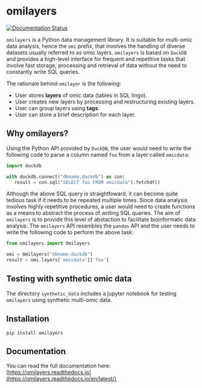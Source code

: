 # omilayers

[![Documentation Status](https://readthedocs.org/projects/pip/badge/?version=stable)](https://pip.pypa.io/en/stable/?badge=stable) 

``omilayers`` is a Python data management library. It is suitable for multi-omic data analysis, hence the `omi` prefix, that involves the handling of diverse datasets usually referred to as omic layers. `omilayers` is based on `DuckDB` and provides a high-level interface for frequent and repetitive tasks that involve fast storage, processing and retrieval of data without the need to constantly write SQL queries.

The rationale behind `omilayer` is the following:

* User stores **layers** of omic data (tables in SQL lingo).
* User creates new layers by processing and restructuring existing layers.
* User can group layers using **tags**.
* User can store a brief description for each layer.


## Why omilayers?

Using the Python API provided by `DuckDB`, the user would need to write the following code to parse a column named `foo` from a layer called `omicdata`:

```python
import duckdb

with duckdb.connect("dbname.duckdb") as con:
   result = con.sql("SELECT foo FROM omicdata").fetchdf()
```

Although the above SQL query is straightfoward, it can become quite tedious task if it needs to be repeated multiple times. Since data analysis involves highly repetitive procedures, a user would need to create functions as a means to abstract the process of writing SQL queries. The aim of `omilayers` is to provide this level of abstaction to facilitate bioinformatic data analysis. The `omilayers` API resembles the `pandas` API and the user needs to write the following code to perform the above task:

```python
from omilayers import Omilayers

omi = Omilayers("dbname.duckdb")
result = omi.layers['omicdata']['foo']
```


## Testing with synthetic omic data

The directory `synthetic_data` includes a jupyter notebook for testing `omilayers` using synthetic multi-omic data.


## Installation

```
pip install omilayers
```


## Documentation

You can read the full documentation here: [https://omilayers.readthedocs.io](https://omilayers.readthedocs.io/en/latest/)


